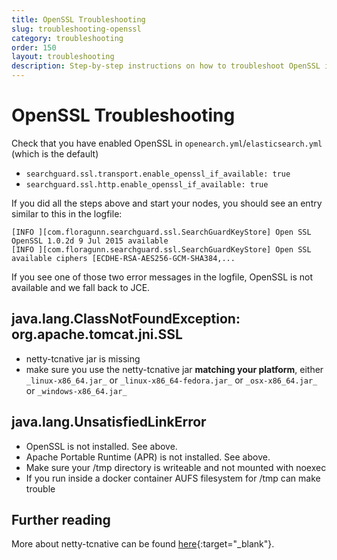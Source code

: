 ```yaml
---
title: OpenSSL Troubleshooting
slug: troubleshooting-openssl
category: troubleshooting
order: 150
layout: troubleshooting
description: Step-by-step instructions on how to troubleshoot OpenSSL issues for a Search Guard secured OpenSearch/Elasticsearch cluster. 
---
```


<!--- Copyright 2020 floragunn GmbH -->

# OpenSSL Troubleshooting

Check that you have enabled OpenSSL in `openearch.yml`/`elasticsearch.yml` (which is the default)
  * `searchguard.ssl.transport.enable_openssl_if_available: true`
  * `searchguard.ssl.http.enable_openssl_if_available: true`

If you did all the steps above and start your nodes, you should see an entry similar to this in the logfile:

```
[INFO ][com.floragunn.searchguard.ssl.SearchGuardKeyStore] Open SSL OpenSSL 1.0.2d 9 Jul 2015 available
[INFO ][com.floragunn.searchguard.ssl.SearchGuardKeyStore] Open SSL available ciphers [ECDHE-RSA-AES256-GCM-SHA384,...
```

If you see one of those two error messages in the logfile, OpenSSL is not available and we fall back to JCE. 


## java.lang.ClassNotFoundException: org.apache.tomcat.jni.SSL
* netty-tcnative jar is missing
* make sure you use the netty-tcnative jar **matching your platform**, either `_linux-x86_64.jar_` or `_linux-x86_64-fedora.jar_` or `_osx-x86_64.jar_` or `_windows-x86_64.jar_`

## java.lang.UnsatisfiedLinkError
* OpenSSL is not installed.  See above.
* Apache Portable Runtime (APR) is not installed.  See above.
* Make sure your /tmp directory is writeable and not mounted with noexec
* If you run inside a docker container AUFS filesystem for /tmp can make trouble

## Further reading
More about netty-tcnative can be found [here](http://netty.io/wiki/forked-tomcat-native.html){:target="_blank"}.